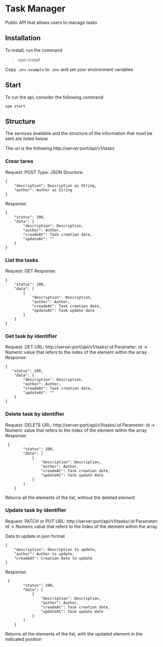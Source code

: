 # Task Manager

Public API that allows users to manage tasks

## Installation

To install, run the command

> npm install

Copy `.env.example` to `.env` and set your environment variables

## Start

To run the api, consider the following command

`npm start`

## Structure

The services available and the structure of the information that must be sent are listed below.

The url is the following http://server:port/api/v1/tasks

### Crear tarea

Request: POST
Type: JSON
Structure:

    {
    	"description": Description as String,
    	"author": Author as String
    }

Response:

    {
        "status": 200,
        "data": {
        	"description": Description,
        	"author": Author,
        	"creadeAt": Task creation date,
        	"updateAt": ""
        }
    }

### List the tasks

Request: GET
Response:

    {
        "status": 200,
        "data": [
    	    {
    	    	"description": Description,
    	    	"author": Author,
    	    	"creadeAt": Task creation date,
    	    	"updateAt": Task update date
    	    }
    	]
    }

### Get task by identifier

Request: GET
URL: http://server:port/api/v1/tasks/:id
Parameter: id -> Numeric value that refers to the index of the element within the array
Response:

    {
       "status": 200,
        "data": {
        	"description": Description,
    	    "author": Author,
    	    "creadeAt": Task creation date,
    	    "updateAt": ""
        }
    }

### Delete task by identifier

Request: DELETE
URL: http://server:port/api/v1/tasks/:id
Parameter: id -> Numeric value that refers to the index of the element within the array
Response:

     {
    	    "status": 200,
    	    "data": [
    		    {
    		    	"description": Description,
    		    	"author": Author,
    		    	"creadeAt": Task creation date,
    		    	"updateAt": Task update date
    		    }
    		]
    	}

Returns all the elements of the list, without the deleted element

### Update task by identifier

Request: PATCH or PUT
URL: http://server:port/api/v1/tasks/:id
Parameter: id -> Numeric value that refers to the index of the element within the array

Data to update in json format

```
{
    "description": Description to update,
    "author": Author to update,
    "creadeAt": Creation date to update
}
```

Response:

     {
    	    "status": 200,
    	    "data": [
    		    {
    		    	"description": Description,
    		    	"author": Author,
    		    	"creadeAt": Task creation date,
    		    	"updateAt": Task update date
    		    }
    		]
    	}

Returns all the elements of the list, with the updated element in the indicated position
